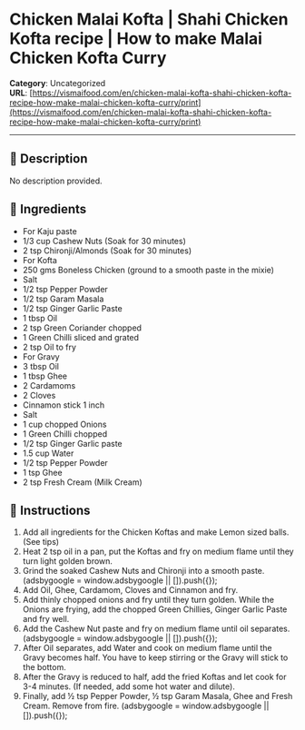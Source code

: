 # Chicken Malai Kofta | Shahi Chicken Kofta recipe | How to make Malai Chicken Kofta Curry

**Category**: Uncategorized  
**URL**: [https://vismaifood.com/en/chicken-malai-kofta-shahi-chicken-kofta-recipe-how-make-malai-chicken-kofta-curry/print](https://vismaifood.com/en/chicken-malai-kofta-shahi-chicken-kofta-recipe-how-make-malai-chicken-kofta-curry/print)  


---

## 📝 Description
No description provided.



## 🧂 Ingredients
- For Kaju paste
- 1/3 cup Cashew Nuts (Soak for 30 minutes)
- 2 tsp Chironji/Almonds (Soak for 30 minutes)
- For Kofta
- 250 gms Boneless Chicken (ground to a smooth paste in the mixie)
- Salt
- 1/2 tsp Pepper Powder
- 1/2 tsp Garam Masala
- 1/2 tsp Ginger Garlic Paste
- 1 tbsp Oil
- 2 tsp Green Coriander chopped
- 1 Green Chilli sliced and grated
- 2 tsp Oil to fry
- For Gravy
- 3 tbsp Oil
- 1 tbsp Ghee
- 2 Cardamoms
- 2 Cloves
- Cinnamon stick 1 inch
- Salt
- 1 cup chopped Onions
- 1 Green Chilli chopped
- 1/2 tsp Ginger Garlic paste
- 1.5 cup Water
- 1/2 tsp Pepper Powder
- 1 tsp Ghee
- 2 tsp Fresh Cream (Milk Cream)

## 🍳 Instructions
1. Add all ingredients for the Chicken Koftas and make Lemon sized balls. (See tips)
2. Heat 2 tsp oil in a pan, put the Koftas and fry on medium flame until they turn light golden brown.
3. Grind the soaked Cashew Nuts and Chironji into a smooth paste. (adsbygoogle = window.adsbygoogle || []).push({});
4. Add Oil, Ghee, Cardamom, Cloves and Cinnamon and fry.
5. Add thinly chopped onions and fry until they turn golden. While the Onions are frying, add the chopped Green Chillies, Ginger Garlic Paste and fry well.
6. Add the Cashew Nut paste and fry on medium flame until oil separates. (adsbygoogle = window.adsbygoogle || []).push({});
7. After Oil separates, add Water and cook on medium flame until the Gravy becomes half. You have to keep stirring or the Gravy will stick to the bottom.
8. After the Gravy is reduced to half, add the fried Koftas and let cook for 3-4 minutes. (If needed, add some hot water and dilute).
9. Finally, add ½ tsp Pepper Powder, ½ tsp Garam Masala, Ghee and Fresh Cream. Remove from fire. (adsbygoogle = window.adsbygoogle || []).push({});


